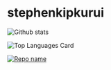 # stephenkipkurui

![Github stats](https://github-readme-stats.vercel.app/api?username=stephenkipkurui&theme=github_dark&show_icons=true&count_private=true)


![Top Languages Card](https://github-readme-stats.vercel.app/api/top-langs/?username=stephenkipkurui&layout=compact)


[![Repo name](https://github-readme-stats.vercel.app/api/pin/?username=stephenkipkurui&repo=repo-name&show_owner=true)](https://github.com/stephenkipkurui/repo-name)